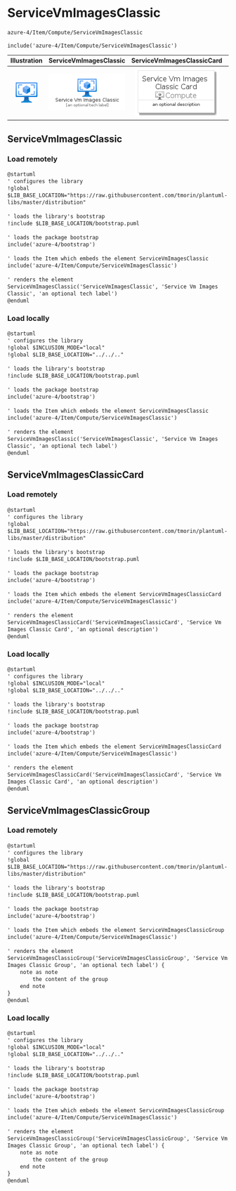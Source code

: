 # ServiceVmImagesClassic


```text
azure-4/Item/Compute/ServiceVmImagesClassic
```

```text
include('azure-4/Item/Compute/ServiceVmImagesClassic')
```



| Illustration | ServiceVmImagesClassic | ServiceVmImagesClassicCard | ServiceVmImagesClassicGroup |
| :---: | :---: | :---: | :---: |
| ![illustration for Illustration](../../../azure-4/Item/Compute/ServiceVmImagesClassic.png) | ![illustration for ServiceVmImagesClassic](../../../azure-4/Item/Compute/ServiceVmImagesClassic.Local.png) | ![illustration for ServiceVmImagesClassicCard](../../../azure-4/Item/Compute/ServiceVmImagesClassicCard.Local.png) | ![illustration for ServiceVmImagesClassicGroup](../../../azure-4/Item/Compute/ServiceVmImagesClassicGroup.Local.png) |




## ServiceVmImagesClassic

### Load remotely
```plantuml
@startuml
' configures the library
!global $LIB_BASE_LOCATION="https://raw.githubusercontent.com/tmorin/plantuml-libs/master/distribution"

' loads the library's bootstrap
!include $LIB_BASE_LOCATION/bootstrap.puml

' loads the package bootstrap
include('azure-4/bootstrap')

' loads the Item which embeds the element ServiceVmImagesClassic
include('azure-4/Item/Compute/ServiceVmImagesClassic')

' renders the element
ServiceVmImagesClassic('ServiceVmImagesClassic', 'Service Vm Images Classic', 'an optional tech label')
@enduml
```

### Load locally
```plantuml
@startuml
' configures the library
!global $INCLUSION_MODE="local"
!global $LIB_BASE_LOCATION="../../.."

' loads the library's bootstrap
!include $LIB_BASE_LOCATION/bootstrap.puml

' loads the package bootstrap
include('azure-4/bootstrap')

' loads the Item which embeds the element ServiceVmImagesClassic
include('azure-4/Item/Compute/ServiceVmImagesClassic')

' renders the element
ServiceVmImagesClassic('ServiceVmImagesClassic', 'Service Vm Images Classic', 'an optional tech label')
@enduml
```

## ServiceVmImagesClassicCard

### Load remotely
```plantuml
@startuml
' configures the library
!global $LIB_BASE_LOCATION="https://raw.githubusercontent.com/tmorin/plantuml-libs/master/distribution"

' loads the library's bootstrap
!include $LIB_BASE_LOCATION/bootstrap.puml

' loads the package bootstrap
include('azure-4/bootstrap')

' loads the Item which embeds the element ServiceVmImagesClassicCard
include('azure-4/Item/Compute/ServiceVmImagesClassic')

' renders the element
ServiceVmImagesClassicCard('ServiceVmImagesClassicCard', 'Service Vm Images Classic Card', 'an optional description')
@enduml
```

### Load locally
```plantuml
@startuml
' configures the library
!global $INCLUSION_MODE="local"
!global $LIB_BASE_LOCATION="../../.."

' loads the library's bootstrap
!include $LIB_BASE_LOCATION/bootstrap.puml

' loads the package bootstrap
include('azure-4/bootstrap')

' loads the Item which embeds the element ServiceVmImagesClassicCard
include('azure-4/Item/Compute/ServiceVmImagesClassic')

' renders the element
ServiceVmImagesClassicCard('ServiceVmImagesClassicCard', 'Service Vm Images Classic Card', 'an optional description')
@enduml
```

## ServiceVmImagesClassicGroup

### Load remotely
```plantuml
@startuml
' configures the library
!global $LIB_BASE_LOCATION="https://raw.githubusercontent.com/tmorin/plantuml-libs/master/distribution"

' loads the library's bootstrap
!include $LIB_BASE_LOCATION/bootstrap.puml

' loads the package bootstrap
include('azure-4/bootstrap')

' loads the Item which embeds the element ServiceVmImagesClassicGroup
include('azure-4/Item/Compute/ServiceVmImagesClassic')

' renders the element
ServiceVmImagesClassicGroup('ServiceVmImagesClassicGroup', 'Service Vm Images Classic Group', 'an optional tech label') {
    note as note
        the content of the group
    end note
}
@enduml
```

### Load locally
```plantuml
@startuml
' configures the library
!global $INCLUSION_MODE="local"
!global $LIB_BASE_LOCATION="../../.."

' loads the library's bootstrap
!include $LIB_BASE_LOCATION/bootstrap.puml

' loads the package bootstrap
include('azure-4/bootstrap')

' loads the Item which embeds the element ServiceVmImagesClassicGroup
include('azure-4/Item/Compute/ServiceVmImagesClassic')

' renders the element
ServiceVmImagesClassicGroup('ServiceVmImagesClassicGroup', 'Service Vm Images Classic Group', 'an optional tech label') {
    note as note
        the content of the group
    end note
}
@enduml
```

